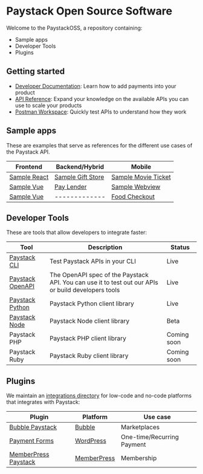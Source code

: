 # Paystack Open Source Software
Welcome to the PaystackOSS, a repository containing:
- Sample apps
- Developer Tools
- Plugins

## Getting started
- [Developer Documentation](https://paystack.com/docs): Learn how to add payments into your product
- [API Reference](https://paystack.com/docs/api): Expand your knowledge on the available APIs you can use to scale your products
- [Postman Workspace](https://www.postman.com/paystack-developers): Quickly test APIs to understand how they work

## Sample apps
These are examples that serve as references for the different use cases of the Paystack API. 

| Frontend  | Backend/Hybrid |  Mobile | 
| --------- | ------ | ------- |
| [Sample React](https://github.com/PaystackOSS/sample-react) | [Sample Gift Store](https://github.com/PaystackOSS/sample-gift-store) | [Sample Movie Ticket](https://github.com/PaystackOSS/sample-movie-ticket) |
| [Sample Vue](https://github.com/PaystackOSS/sample-vue) | [Pay Lender](https://github.com/PaystackOSS/pay-lender)  | [Sample Webview](https://github.com/PaystackOSS/sample-android-webview) |
| [Sample Vue](https://github.com/PaystackOSS/sample-vue) | ------------- | [Food Checkout](https://github.com/PaystackOSS/FoodCheckout) |


## Developer Tools
These are tools that allow developers to integrate faster:

| Tool  | Description |  Status | 
| --------- | ------ | ------- |
| [Paystack CLI](https://github.com/PaystackOSS/paystack-cli) | Test Paystack APIs in your CLI | Live |
| [Paystack OpenAPI](https://github.com/PaystackOSS/paystack-cli) | The OpenAPI spec of the Paystack API. You can use it to test out  our APIs or build developers tools | Live |
| [Paystack Python](https://github.com/PaystackOSS/paystack-python) | Paystack Python client library | Live |
| [Paystack Node](https://github.com/PaystackOSS/paystack-node) | Paystack Node client library | Beta |
| Paystack PHP | Paystack PHP client library | Coming soon |
| Paystack Ruby | Paystack Ruby client library | Coming soon |

## Plugins
We maintain an [integrations directory](https://paystack.com/integrations) for low-code and no-code platforms that integrates with Paystack:

| Plugin | Platform |  Use case |
| ------ | -------- | ------ |
| [Bubble Paystack](https://github.com/PaystackOSS/Bubble-Plugin-Paystack) | [Bubble](https://bubble.io/) | Marketplaces |
| [Payment Forms](https://github.com/PaystackOSS/plugin-payment-forms-for-wordpress) | [WordPress](https://wordpress.org/plugins/payment-forms-for-paystack/) | One-time/Recurring Payment |
| [MemberPress Paystack](https://github.com/PaystackOSS/plugin-memberpress) | [MemberPress](https://memberpress.com/) | Membership |

